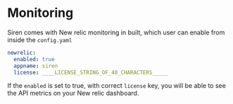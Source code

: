 # Monitoring

Siren comes with New relic monitoring in built, which user can enable from inside the `config.yaml`

```yaml
newrelic:
  enabled: true
  appname: siren
  license: ____LICENSE_STRING_OF_40_CHARACTERS_____
```

If the `enabled` is set to true, with correct `license` key, you will be able to see the API metrics on your New relic
dashboard. 
